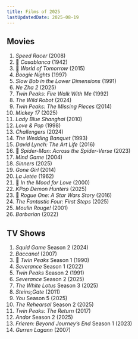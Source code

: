 ```yaml
---
title: Films of 2025
lastUpdatedDate: 2025-08-19
---
```


## Movies

1. *Speed Racer* (2008)
2. 🔁 *Casablanca* (1942)
3. 🔁 *World of Tomorrow* (2015)
4. *Boogie Nights* (1997)
5. *Slow Bob in the Lower Dimensions* (1991)
6. *Ne Zha 2* (2025)
7. *Twin Peaks: Fire Walk With Me* (1992)
8. *The Wild Robot* (2024)
9. *Twin Peaks: The Missing Pieces* (2014)
10. *Mickey 17* (2025)
11. *Lady Blue Shanghai* (2010)
12. *Love & Pop* (1998)
13. *Challengers* (2024)
14. *The Wedding Banquet* (1993)
15. *David Lynch: The Art Life* (2016)
16. 🔁 *Spider-Man: Across the Spider-Verse* (2023)
17. *Mind Game* (2004)
18. *Sinners* (2025)
19. *Gone Girl* (2014)
20. *La Jetée* (1962)
21. 🔁 *In the Mood for Love* (2000)
22. *KPop Demon Hunters* (2025)
23. 🔁 *Rogue One: A Star Wars Story* (2016)
24. *The Fantastic Four: First Steps* (2025)
25. *Moulin Rouge!* (2001)
26. *Barbarian* (2022)

## TV Shows

1. *Squid Game* Season 2 (2024)
2. *Baccano!* (2007)
3. 🔁 *Twin Peaks* Season 1 (1990)
4. *Severance* Season 1 (2022)
5. *Twin Peaks* Season 2 (1991)
6. *Severance* Season 2 (2025)
7. *The White Lotus* Season 3 (2025)
8. *Steins;Gate* (2011)
9. *You* Season 5 (2025)
10. *The Rehearsal* Season 2 (2025)
11. *Twin Peaks: The Return* (2017)
12. *Andor* Season 2 (2025)
13. *Frieren: Beyond Journey’s End* Season 1 (2023)
14. *Gurren Lagann* (2007)